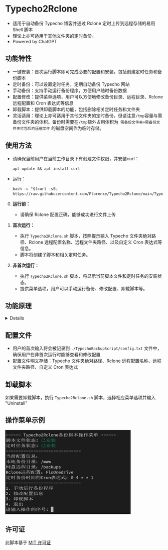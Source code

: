 # Typecho2Rclone
- 适用于自动备份 Typecho 博客并通过 Rclone 定时上传到远程存储的易用 Shell 脚本
- 理论上亦可适用于其他文件夹的定时备份。
- Powered by ChatGPT

## 功能特性

- 一键安装：首次运行脚本即可完成必要的配置和安装，包括创建定时任务和备份脚本
- 定时备份：可以设置定时任务，定期自动备份 Typecho 网站
- 手动备份：支持手动运行备份程序，方便用户随时备份数据
- 配置修改：提供菜单选项，用户可以方便地修改备份目录、远程目录、Rclone 远程配置和 Cron 表达式等信息
- 卸载脚本：提供卸载脚本的功能，包括删除相关定时任务和文件夹
- 灵活适用：理论上亦可适用于其他文件夹的定时备份，但请注意`/tmp`容量与需备份文件夹的体积。备份时需要在`/tmp`额外占用体积为` 需备份文件夹+需备份文件夹打包后的压缩文件` 的磁盘空间作为临时存储。

## 使用方法
- 请确保当前用户在当前工作目录下有创建文件权限，并安装curl：
    ```
    apt update && apt install curl
    ```
- 运行：
    ```
    bash -c "$(curl -sSL https://raw.githubusercontent.com/Florenxe/Typecho2Rclone/main/Typecho2Rclone.sh)"
    ```

0. **运行前：**
    - 请确保 Rclone 配置正确，能够成功进行文件上传

1. **首次运行：**
    - 执行 `Typecho2Rclone.sh` 脚本，按照提示输入 Typecho 文件夹绝对路径、Rclone 远程配置名称、远程文件夹路径、以及自定义 Cron 表达式等信息。
    - 脚本将创建子脚本和相关定时任务。

2. **非首次运行：**
    - 执行 `Typecho2Rclone.sh` 脚本，将显示当前脚本文件和定时任务的安装状态。
    - 提供菜单选项，用户可以手动运行备份、修改配置、卸载脚本等。

## 功能原理
<details>
    
 - 当用户首次运行脚本时，脚本将引导用户输入必要的配置信息，包括 Typecho 文件夹路径（TYPECHO_DIR）、Rclone 远程配置名称（REMOTE_NAME）、Rclone 远程文件夹路径（REMOTE_FOLDER）和定时备份的 Cron 表达式（CUSTOM_CRON）
   
   这些信息将被记录到配置文件（config.txt）中，同时创建用于定时备份的子脚本文件（Typecho2Rclone_script.sh）

 - 配置文件的内容如下：
```
TYPECHO_DIR="/path/to/typecho"
REMOTE_NAME="your_remote_config"
REMOTE_FOLDER="/path/to/remote/folder"
CUSTOM_CRON="0 4 * * 1"
```
 - 首次运行完成后，脚本会将子脚本文件 `Typecho2Rclone_script.sh` 写入指定目录，并创建定时任务，按照用户配置的时间定期执行备份操作。首次安装完成后，用户可以选择立即运行一次备份。
 - 备份步骤：
      1. `Typecho2Rclone_script.sh`会将Typecho文件夹复制到位于`/tmp/typecho_temp`的临时文件夹
      2. 将该临时文件夹打包成tar.gz后缀的压缩包
      3. Rclone将该tar.gz压缩包移动至指定远程文件夹
      4. 删除整个`/tmp/typecho_temp`临时文件夹
      5. 完成

 - 在非首次运行时，脚本将读取配置文件中的信息，显示当前脚本文件和定时任务的安装状态。用户可以选择手动运行备份程序、修改配置信息、卸载脚本或退出。

 - 当用户选择修改配置信息时，脚本将引导用户输入新的 Typecho 网页文件夹路径、Rclone 网盘配置名称、Rclone 远程文件夹路径和新的定时备份的 Cron 表达式。这些新的配置信息将被更新到配置文件中，同时备份脚本文件将重新生成。

</details>

## 配置文件

- 用户的首次输入将会被记录到 `./TypechoBackupScript/config.txt` 文件中，确保用户在非首次运行时能够查看和修改配置
- 配置文件明文存储：Typecho 文件夹绝对路径、Rclone 远程配置名称、远程文件夹路径、自定义 Cron 表达式

## 卸载脚本

如果需要卸载脚本，执行 `Typecho2Rclone.sh` 脚本，选择相应菜单选项并输入 "Uninstall"

## 操作菜单示例

<img src="https://raw.githubusercontent.com/Florenxe/Typecho2Rclone/main/menu.png" width="400px">

## 许可证

此脚本基于 [MIT 许可证](LICENSE)

